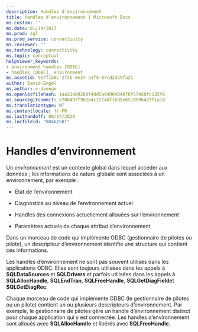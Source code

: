 ```yaml
---
description: Handles d’environnement
title: Handles d’environnement | Microsoft Docs
ms.custom: ''
ms.date: 01/19/2017
ms.prod: sql
ms.prod_service: connectivity
ms.reviewer: ''
ms.technology: connectivity
ms.topic: conceptual
helpviewer_keywords:
- environment handles [ODBC]
- handles [ODBC], environment
ms.assetid: 917f1b0c-272b-4e37-a1f5-87cd24b9fa21
author: David-Engel
ms.author: v-daenge
ms.openlocfilehash: 1aa22a89288f4dd5a8400484078f57b60fc135fb
ms.sourcegitcommit: e700497f962e4c2274df16d9e651059b42ff1a10
ms.translationtype: MT
ms.contentlocale: fr-FR
ms.lasthandoff: 08/17/2020
ms.locfileid: "88461501"
---
```

# <a name="environment-handles"></a>Handles d’environnement
Un *environnement* est un contexte global dans lequel accéder aux données ; les informations de nature globale sont associées à un environnement, par exemple :  
  
-   État de l’environnement  
  
-   Diagnostics au niveau de l’environnement actuel  
  
-   Handles des connexions actuellement allouées sur l’environnement  
  
-   Paramètres actuels de chaque attribut d’environnement  
  
 Dans un morceau de code qui implémente ODBC (gestionnaire de pilotes ou pilote), un descripteur d’environnement identifie une structure qui contient ces informations.  
  
 Les handles d’environnement ne sont pas souvent utilisés dans les applications ODBC. Elles sont toujours utilisées dans les appels à **SQLDataSources** et **SQLDrivers** et parfois utilisées dans les appels à **SQLAllocHandle**, **SQLEndTran**, **SQLFreeHandle**, **SQLGetDiagField**et **SQLGetDiagRec**.  
  
 Chaque morceau de code qui implémente ODBC (le gestionnaire de pilotes ou un pilote) contient un ou plusieurs descripteurs d’environnement. Par exemple, le gestionnaire de pilotes gère un handle d’environnement distinct pour chaque application qui y est connectée. Les handles d’environnement sont alloués avec **SQLAllocHandle** et libérés avec **SQLFreeHandle**.
